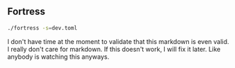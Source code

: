## Fortress

```sh
./fortress -s=dev.toml
```

I don't have time at the moment to validate that this markdown is even valid. I really don't care for markdown.
If this doesn't work, I will fix it later. Like anybody is watching this anyways.